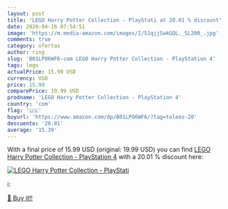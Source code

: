 ```yaml
---
layout: post
title: 'LEGO Harry Potter Collection - PlayStati at 20.01 % discount'
date: 2020-04-16 07:54:51
image: 'https://m.media-amazon.com/images/I/51qjjSwkGQL._SL200_.jpg'
comments: true
category: ofertas
author: ring
slug: 'B01LPO6WF6-com LEGO Harry Potter Collection - PlayStation 4'
tags: lego
actualPrice: 15.99 USD
currency: USD
price: 15.99
comparePrice: 19.99 USD
prodname: 'LEGO Harry Potter Collection - PlayStation 4'
country: 'com'
flag: '🇺🇸'
buyurl: 'https://www.amazon.com/dp/B01LPO6WF6/?tag=tolees-20'
descuento: '20.01'
average: '15.39'
---
```


With a final price of 15.99 USD (original: 19.99 USD) you can find [LEGO Harry Potter Collection - PlayStation 4](https://www.amazon.com/dp/B01LPO6WF6/?tag=tolees-20) with a  20.01 % discount here:

[![LEGO Harry Potter Collection - PlayStati](https://m.media-amazon.com/images/I/51qjjSwkGQL._SL200_.jpg)](https://www.amazon.com/dp/B01LPO6WF6/?tag=tolees-20)

ℹ️:


[🛒 Buy it!!](https://www.amazon.com/dp/B01LPO6WF6/?tag=tolees-20)
